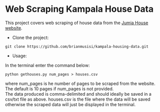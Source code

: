 # Web Scraping Kampala House Data

This project covers web scraping of house data from the [Jumia House website](house.jumia.ug/). 

* Clone the project:

``` 
git clone https://github.com/brianmusisi/kampala-housing-data.git
```   


* Usage:

In the terminal enter the command below: 

```
python gethouses.py num_pages > houses.csv
```  

where num_pages is he number of pages to be scraped from the website. The default is 10 pages if num_pages is not provided.  
The data produced is comma-delimited and should ideally be saved in a csv/txt file as above. houses.csv is the file where the data will be saved otherwise the scraped data will just be displayed in the terminal.


